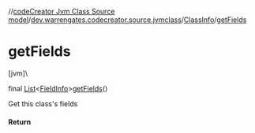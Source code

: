 //[codeCreator Jvm Class Source model](../../../index.md)/[dev.warrengates.codecreator.source.jvmclass](../index.md)/[ClassInfo](index.md)/[getFields](get-fields.md)

# getFields

[jvm]\

final [List](https://docs.oracle.com/javase/8/docs/api/java/util/List.html)&lt;[FieldInfo](../-field-info/index.md)&gt;[getFields](get-fields.md)()

Get this class's fields

#### Return
